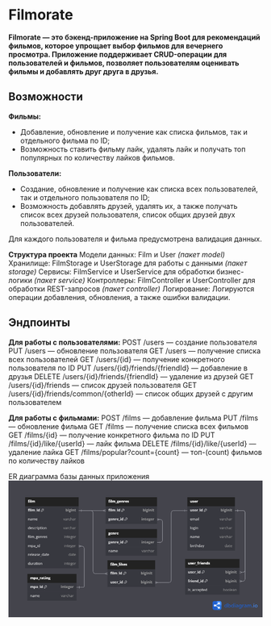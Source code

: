 # Filmorate
**Filmorate — это бэкенд-приложение на Spring Boot для рекомендаций фильмов, которое упрощает выбор фильмов для вечернего просмотра. Приложение поддерживает CRUD-операции для пользователей и фильмов, позволяет пользователям оценивать фильмы и добавлять друг друга в друзья.**

## Возможности
**Фильмы:**
- Добавление, обновление и получение как списка фильмов, так и отдельного фильма по ID;
- Возможность ставить фильму лайк, удалять лайк и получать топ популярных по количеству лайков фильмов.

**Пользователи:**
- Создание, обновление и получение как списка всех пользователей, так и отдельного пользователя по ID;
- Возможность добавлять друзей, удалять их, а также получать список всех друзей пользователя, список общих друзей двух пользователей.

Для каждого пользователя и фильма предусмотрена валидация данных.

**Структура проекта**
Модели данных: Film и User _(пакет model)_
Хранилище: FilmStorage и UserStorage для работы с данными _(пакет storage)_
Сервисы: FilmService и UserService для обработки бизнес-логики _(пакет service)_
Контроллеры: FilmController и UserController для обработки REST-запросов _(пакет controller)_
Логирование: Логируются операции добавления, обновления, а также ошибки валидации.

## Эндпоинты
**Для работы с пользователями:**
POST /users — создание пользователя
PUT /users — обновление пользователя
GET /users — получение списка всех пользователей
GET /users/{id} — получение конкретного пользователя по ID
PUT /users/{id}/friends/{friendId} — добавление в друзья
DELETE /users/{id}/friends/{friendId} — удаление из друзей
GET /users/{id}/friends — список друзей пользователя
GET /users/{id}/friends/common/{otherId} — список общих друзей с другим пользователем

**Для работы с фильмами:**
POST /films — добавление фильма
PUT /films — обновление фильма
GET /films — получение списка всех фильмов
GET /films/{id} — получение конкретного фильма по ID
PUT /films/{id}/like/{userId} — лайк фильма
DELETE /films/{id}/like/{userId} — удаление лайка
GET /films/popular?count={count} — топ-(count) фильмов по количеству лайков

ER диаграмма базы данных приложения
![filmorate ER diagram](https://github.com/ihiwblby/java-filmorate/blob/main/filmorate%20ER-diagram.png)
